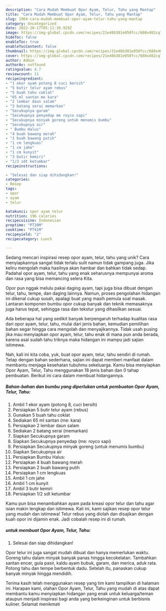 ```yaml
---
description: "Cara Mudah Membuat Opor Ayam, Telur, Tahu yang Mantap"
title: "Cara Mudah Membuat Opor Ayam, Telur, Tahu yang Mantap"
slug: 1964-cara-mudah-membuat-opor-ayam-telur-tahu-yang-mantap
category: Uncategorized
date: 2022-10-17T05:11:39.929Z
image: https://img-global.cpcdn.com/recipes/21e46b381e050fcc/680x482cq70/opor-ayam-telur-tahu-foto-resep-utama.jpg
hideToc: false
enableToc: true
enableTocContent: false
thumbnail: https://img-global.cpcdn.com/recipes/21e46b381e050fcc/680x482cq70/opor-ayam-telur-tahu-foto-resep-utama.jpg
cover: https://img-global.cpcdn.com/recipes/21e46b381e050fcc/680x482cq70/opor-ayam-telur-tahu-foto-resep-utama.jpg
author: Admin
authorAv: notfound
ratingvalue: 4.7
reviewcount: 11
recipeingredient:
- "1 ekor ayam potong 8 cuci bersih"
- "5 butir telur ayam rebus"
- "5 buah tahu coklat"
- "65 ml santan me kara"
- "2 lembar daun salam"
- "2 batang serai memarkan"
- "Secukupnya garam"
- "Secukupnya penyedap me royco sapi"
- "Secukupnya minyak goreng untuk menumis bumbu"
- "Secukupnya air"
- " Bumbu Halus"
- "4 buah bawang merah"
- "2 buah bawang putih"
- "1 cm lengkuas"
- "1 cm jahe"
- "1 cm kunyit"
- "3 butir kemiri"
- "1/2 sdt ketumbar"
recipeinstructions:

- "Selesai dan siap dihidangkan!"
categories:
- Resep
tags:
- opor
- ayam
- telur

katakunci: opor ayam telur 
nutrition: 196 calories
recipecuisine: Indonesian
preptime: "PT20M"
cooktime: "PT41M"
recipeyield: "2"
recipecategory: Lunch

---
```





Sedang mencari inspirasi resep opor ayam, telur, tahu yang unik? Cara menyiapkannya sangat tidak terlalu sulit namun tidak gampang juga. Jika keliru mengolah maka hasilnya akan hambar dan bahkan tidak sedap. Padahal opor ayam, telur, tahu yang enak seharusnya mempunyai aroma dan rasa yang bisa memancing selera Kita.





Opor pun nggak melulu pakai daging ayam, tapi juga bisa dibuat dengan telur, tahu, tempe, dan daging lainnya. Namun, proses pengolahan hidangan ini dikenal cukup susah, apalagi buat yang masih pemula soal masak. Lantaran komponen bumbu opor cukup banyak dan teknik memasaknya juga harus tepat, sehingga rasa dan tekstur yang dihasilkan sesuai.

Ada beberapa hal yang sedikit banyak berpengaruh terhadap kualitas rasa dari opor ayam, telur, tahu, mulai dari jenis bahan, kemudian pemilihan bahan segar hingga cara mengolah dan menyajikannya. Tidak usah pusing jika mau menyiapkan opor ayam, telur, tahu enak di mana pun anda berada, karena asal sudah tahu triknya maka hidangan ini mampu jadi sajian istimewa.






Nah, kali ini kita coba, yuk, buat opor ayam, telur, tahu sendiri di rumah. Tetap dengan bahan sederhana, sajian ini dapat memberi manfaat dalam membantu menjaga kesehatan tubuhmu sekeluarga. Kamu bisa menyiapkan Opor Ayam, Telur, Tahu menggunakan 18 jenis bahan dan 0 tahap pembuatan. Berikut ini cara dalam membuat hidangannya.

<!--inarticleads1-->

##### Bahan-bahan dan bumbu yang diperlukan untuk pembuatan Opor Ayam, Telur, Tahu:

1. Ambil 1 ekor ayam (potong 8, cuci bersih)
1. Persiapkan 5 butir telur ayam (rebus)
1. Gunakan 5 buah tahu coklat
1. Sediakan 65 ml santan (me: kara)
1. Persiapkan 2 lembar daun salam
1. Sediakan 2 batang serai (memarkan)
1. Siapkan Secukupnya garam
1. Siapkan Secukupnya penyedap (me: royco sapi)
1. Persiapkan Secukupnya minyak goreng (untuk menumis bumbu)
1. Siapkan Secukupnya air
1. Persiapkan  Bumbu Halus:
1. Persiapkan 4 buah bawang merah
1. Persiapkan 2 buah bawang putih
1. Persiapkan 1 cm lengkuas
1. Ambil 1 cm jahe
1. Ambil 1 cm kunyit
1. Ambil 3 butir kemiri
1. Persiapkan 1/2 sdt ketumbar


Kamu pun bisa menambahkan ayam pada kreasi opor telur dan tahu agar isian makin lengkap dan istimewa. Kali ini, kami sajikan resep opor telur yang mudah dan istimewa! Telur rebus yang diolah dan disajikan dengan kuah opor ini dijamin enak. Jadi cobalah resep ini di rumah. 

<!--inarticleads2-->

#####  untuk membuat Opor Ayam, Telur, Tahu:


1. Selesai dan siap dihidangkan!

Opor telur ini juga sangat mudah dibuat dan hanya memerlukan waktu. Goreng tahu dalam minyak banyak panas hingga kecokelatan. Tambahkan santan encer, gula pasir, kaldu ayam bubuk, garam, dan merica, aduk rata. Potong tahu dan tempe berbentuk dadu. Setelah itu, panaskan cukup banyak minyak hingga mendidih. 

Terima kasih telah menggunakan resep yang tim kami tampilkan di halaman ini. Harapan kami, olahan Opor Ayam, Telur, Tahu yang mudah di atas dapat membantu kamu menyiapkan hidangan yang enak untuk keluarga/teman ataupun menjadi inspirasi bagi anda yang berkeinginan untuk berbisnis kuliner. Selamat menikmati
